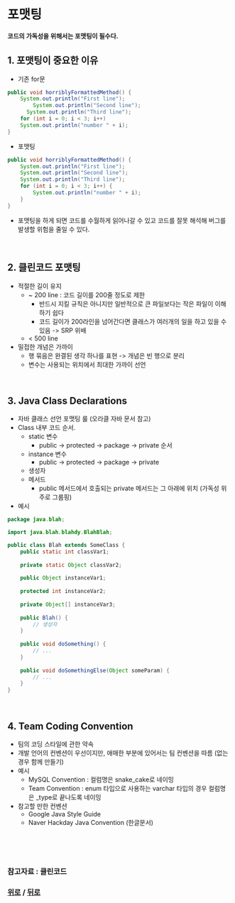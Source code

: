 # 포맷팅

#### 코드의 가독성을 위해서는 포맷팅이 필수다.

## 1. 포맷팅이 중요한 이유
- 기존 for문
```java
public void horriblyFormattedMethod() {
    System.out.println("First line");
        System.out.println("Second line");
      System.out.println("Third line");
    for (int i = 0; i < 3; i++)
    System.out.println("number " + i);
}
```
- 포맷팅
```java
public void horriblyFormattedMethod() {
    System.out.println("First line");
    System.out.println("Second line");
    System.out.println("Third line");
    for (int i = 0; i < 3; i++) {
        System.out.println("number " + i);
    }
}
```

- 포맷팅을 하게 되면 코드를 수월하게 읽어나갈 수 있고 코드를 잘못 해석해 버그를 발생할 위험을 줄일 수 있다.

<br>

## 2. 클린코드 포맷팅
- 적절한 길이 유지
  - ~ 200 line : 코드 길이를 200줄 정도로 제한
    - 반드시 지킬 규칙은 아니지만 일반적으로 큰 파일보다는 작은 파일이 이해하기 쉽다
    - 코드 길이가 200라인을 넘어간다면 클래스가 여러개의 일을 하고 있을 수 있음 -> SRP 위배
  - < 500 line
- 밀접한 개념은 가까이
  - 행 묶음은 완결된 생각 하나를 표현 -> 개념은 빈 행으로 분리
  - 변수는 사용되는 위치에서 최대한 가까이 선언

<br>

## 3. Java Class Declarations
- 자바 클래스 선언 포맷팅 룰 (오라클 자바 문서 참고)
- Class 내부 코드 순서.
  - static 변수
    - public -> protected -> package -> private 순서
  - instance 변수
    - public -> protected -> package -> private
  - 생성자
  - 메서드
    - public 메서드에서 호출되는 private 메서드는 그 아래에 위치 (가독성 위주로 그룹핑)
- 예시
```java
package java.blah;

import java.blah.blahdy.BlahBlah;

public class Blah extends SomeClass {
    public static int classVar1;
    
    private static Object classVar2;
    
    public Object instanceVar1;
    
    protected int instanceVar2;
    
    private Object[] instanceVar3;
    
    public Blah() {
        // 생성자
    }
    
    public void doSomething() {
        // ...
    }
    
    public void doSomethingElse(Object someParam) {
        // ...
    }
}
```

<br>

## 4. Team Coding Convention
- 팀의 코딩 스타일에 관한 약속 
- 개발 언어의 컨벤션이 우선이지만, 애매한 부분에 있어서는 팀 컨벤션을 따름 (없는경우 함께 만들기)
- 예시
  - MySQL Convention : 컬럼명은 snake_cake로 네이밍
  - Team Convention : enum 타입으로 사용하는 varchar 타입의 경우 컬럼명은 _type로 끝나도록 네이밍
- 참고할 만한 컨벤션
  - Google Java Style Guide
  - Naver Hackday Java Convention (한글문서)

<br>

<br>

<br>

### 참고자료 : 클린코드
### [위로](#) / [뒤로](/README.md)